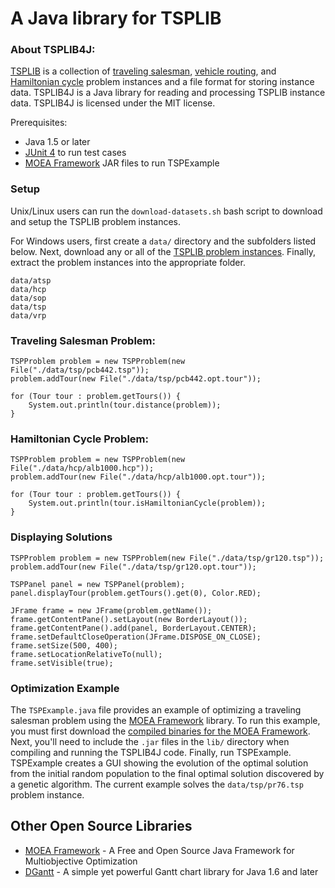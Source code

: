 A Java library for TSPLIB
===

### About TSPLIB4J:

[TSPLIB](http://comopt.ifi.uni-heidelberg.de/software/TSPLIB95/) is a collection
of [traveling salesman](http://en.wikipedia.org/wiki/Travelling_salesman_problem),
[vehicle routing](http://en.wikipedia.org/wiki/Vehicle_routing_problem), and
[Hamiltonian cycle](http://en.wikipedia.org/wiki/Hamiltonian_path_problem)
problem instances and a file format for storing instance data.  TSPLIB4J is a
Java library for reading and processing TSPLIB instance data.  TSPLIB4J is
licensed under the MIT license.

Prerequisites:

  - Java 1.5 or later
  - [JUnit 4](http://www.junit.org/) to run test cases
  - [MOEA Framework](http://www.moeaframework.org/) JAR files to run TSPExample
  
### Setup

Unix/Linux users can run the `download-datasets.sh` bash script to download and
setup the TSPLIB problem instances.

For Windows users, first create a `data/` directory and the subfolders listed
below.  Next, download any or all of the
[TSPLIB problem instances](http://comopt.ifi.uni-heidelberg.de/software/TSPLIB95/).
Finally, extract the problem instances into the appropriate folder.

    data/atsp
    data/hcp
    data/sop
    data/tsp
    data/vrp

### Traveling Salesman Problem:

    TSPProblem problem = new TSPProblem(new File("./data/tsp/pcb442.tsp"));
    problem.addTour(new File("./data/tsp/pcb442.opt.tour"));
    		
    for (Tour tour : problem.getTours()) {
    	System.out.println(tour.distance(problem));
    }
    
### Hamiltonian Cycle Problem:

    TSPProblem problem = new TSPProblem(new File("./data/hcp/alb1000.hcp"));
    problem.addTour(new File("./data/hcp/alb1000.opt.tour"));
    
    for (Tour tour : problem.getTours()) {
    	System.out.println(tour.isHamiltonianCycle(problem));
    }
    
### Displaying Solutions

    TSPProblem problem = new TSPProblem(new File("./data/tsp/gr120.tsp"));
    problem.addTour(new File("./data/tsp/gr120.opt.tour"));
    
    TSPPanel panel = new TSPPanel(problem);
    panel.displayTour(problem.getTours().get(0), Color.RED);
		
    JFrame frame = new JFrame(problem.getName());
    frame.getContentPane().setLayout(new BorderLayout());
    frame.getContentPane().add(panel, BorderLayout.CENTER);
    frame.setDefaultCloseOperation(JFrame.DISPOSE_ON_CLOSE);
    frame.setSize(500, 400);
    frame.setLocationRelativeTo(null);
    frame.setVisible(true);
    
### Optimization Example

The `TSPExample.java` file provides an example of optimizing a traveling
salesman problem using the [MOEA Framework](http://www.moeaframework.org)
library.  To run this example, you must first download the [compiled binaries
for the MOEA Framework](http://www.moeaframework.org/downloads.html).  Next,
you'll need to include the `.jar` files in the `lib/` directory when compiling
and running the TSPLIB4J code.  Finally, run TSPExample.  TSPExample creates a
GUI showing the evolution of the optimal solution from the initial random
population to the final optimal solution discovered by a genetic algorithm.
The current example solves the `data/tsp/pr76.tsp` problem instance.


Other Open Source Libraries
---
  - [MOEA Framework](http://www.moeaframework.org) - A Free and Open Source Java Framework for Multiobjective Optimization
  - [DGantt](http://sourceforge.net/projects/dgantt/) - A simple yet powerful Gantt chart library for Java 1.6 and later

